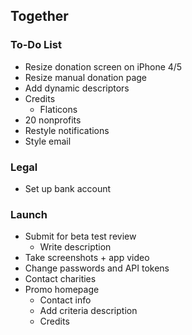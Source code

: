 
## Together

### To-Do List

- Resize donation screen on iPhone 4/5
- Resize manual donation page
- Add dynamic descriptors
- Credits
    - Flaticons
- 20 nonprofits
- Restyle notifications
- Style email

### Legal
- Set up bank account

### Launch
- Submit for beta test review
    - Write description
- Take screenshots + app video
- Change passwords and API tokens
- Contact charities
- Promo homepage
    - Contact info
    - Add criteria description
    - Credits